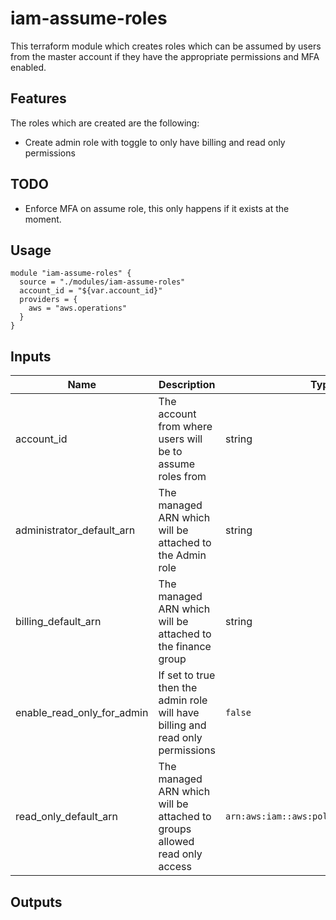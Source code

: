# iam-assume-roles

This terraform module which creates roles which can be assumed by users from the master account if they have the appropriate permissions and MFA enabled.

## Features
The roles which are created are the following:
- Create admin role with toggle to only have billing and read only permissions

## TODO
- Enforce MFA on assume role, this only happens if it exists at the moment.

## Usage
```
module "iam-assume-roles" {
  source = "./modules/iam-assume-roles"
  account_id = "${var.account_id}"
  providers = {
    aws = "aws.operations"
  }
}
```

## Inputs
Name | Description | Type | Default | Required
---- | ----------- | ---- | ------- | --------
account_id | The account from where users will be to assume roles from | string | - | yes
administrator_default_arn | The managed ARN which will be attached to the Admin role | string | arn:aws:iam::aws:policy/AdministratorAccess | no
billing_default_arn |  The managed ARN which will be attached to the finance group | string | `arn:aws:iam::aws:policy/job-function/Billing` | no
enable_read_only_for_admin | If set to true then the admin role will have billing and read only permissions | `false` | no
read_only_default_arn | The managed ARN which will be attached to groups allowed read only access | `arn:aws:iam::aws:policy/ReadOnlyAccess` | no

## Outputs
